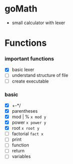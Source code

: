 # goMath
- small calculator with lexer


# Functions
### important functions
- [x] basic lexer
- [ ] understand structure of file
- [ ] create executable

### basic
- [x] +-*/ 
- [x] parentheses
- [x] mod | % ```x mod y```
- [x] power ```x power y```
- [x] root ```x root y```
- [ ] factorial ```fact x```
- [ ] print
- [ ] function
- [ ] return
- [ ] variables